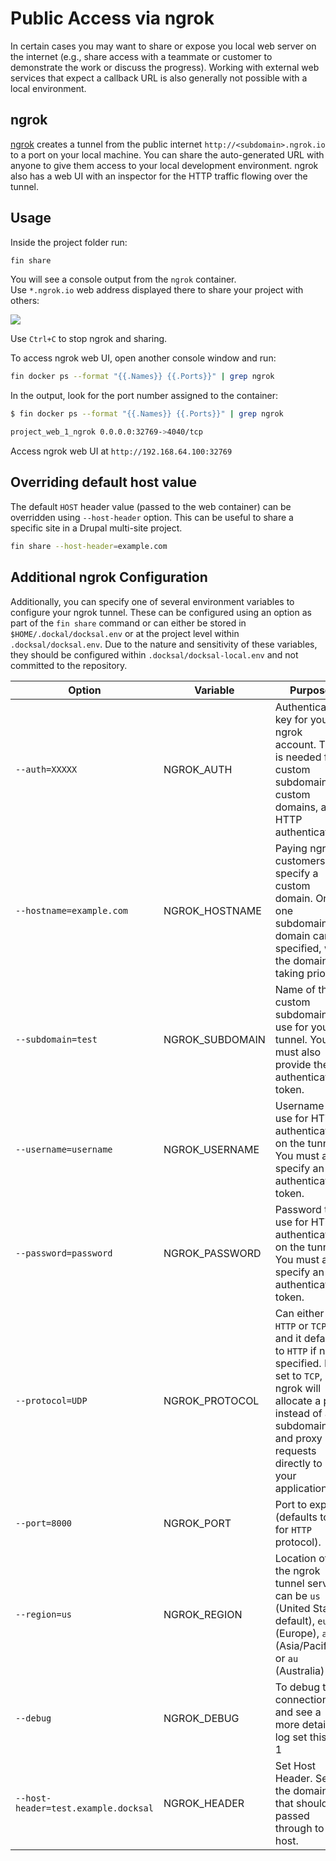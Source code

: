 # Public Access via ngrok

In certain cases you may want to share or expose you local web server on the internet (e.g., share access with a teammate or customer to demonstrate the work or discuss the progress). Working with external web services that expect a callback URL is also generally not possible with a local environment.

## ngrok

[ngrok](https://ngrok.com/) creates a tunnel from the public internet `http://<subdomain>.ngrok.io` to a port on your local machine.
You can share the auto-generated URL with anyone to give them access to your local development environment. 
ngrok also has a web UI with an inspector for the HTTP traffic flowing over the tunnel.

## Usage

Inside the project folder run:

```bash
fin share
```

You will see a console output from the `ngrok` container.  
Use `*.ngrok.io` web address displayed there to share your project with others:

![](../_img/ngrok.png)

Use `Ctrl+C` to stop ngrok and sharing.

To access ngrok web UI, open another console window and run:

```bash
fin docker ps --format "{{.Names}} {{.Ports}}" | grep ngrok
```

In the output, look for the port number assigned to the container:

```bash
$ fin docker ps --format "{{.Names}} {{.Ports}}" | grep ngrok

project_web_1_ngrok 0.0.0.0:32769->4040/tcp
``` 

Access ngrok web UI at `http://192.168.64.100:32769`


## Overriding default host value

The default `HOST` header value (passed to the web container) can be overridden using `--host-header` option.
This can be useful to share a specific site in a Drupal multi-site project.

```bash
fin share --host-header=example.com
```

## Additional ngrok Configuration

Additionally, you can specify one of several environment variables to configure your ngrok tunnel. These can be configured using an option as part of the `fin share` command or
can either be stored in `$HOME/.dockal/docksal.env` or at the project level within `.docksal/docksal.env`. Due to the nature and sensitivity of these variables, they
should be configured within `.docksal/docksal-local.env` and not committed to the repository.

Option | Variable | Purpose
-------|----------|--------
`--auth=XXXXX` | NGROK_AUTH | Authentication key for your ngrok account. This is needed for custom subdomains, custom domains, and HTTP authentication.
`--hostname=example.com` | NGROK_HOSTNAME | Paying ngrok customers can specify a custom domain. Only one subdomain or domain can be specified, with the domain taking priority.
`--subdomain=test` | NGROK_SUBDOMAIN | Name of the custom subdomain to use for your tunnel. You must also provide the authentication token.
`--username=username` | NGROK_USERNAME | Username to use for HTTP authentication on the tunnel. You must also specify an authentication token.
`--password=password` | NGROK_PASSWORD | Password to use for HTTP authentication on the tunnel. You must also specify an authentication token.
`--protocol=UDP` | NGROK_PROTOCOL | Can either be `HTTP` or `TCP`, and it defaults to `HTTP` if not specified. If set to `TCP`, ngrok will allocate a port instead of a subdomain and proxy TCP requests directly to your application.
`--port=8000` | NGROK_PORT | Port to expose (defaults to `80` for `HTTP` protocol).
`--region=us` | NGROK_REGION | Location of the ngrok tunnel server; can be `us` (United States, default), `eu` (Europe), `ap` (Asia/Pacific) or `au` (Australia)
`--debug` | NGROK_DEBUG | To debug the connection and see a more detailed log set this to 1
`--host-header=test.example.docksal` | NGROK_HEADER | Set Host Header. Set to the domain that should be passed through to the host.
